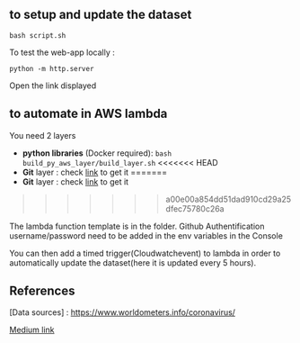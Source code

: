 ## to setup and update the dataset

```bash script.sh```

To test the web-app locally :

```python -m http.server```

Open the link displayed

## to automate in AWS lambda

You need 2 layers
- **python libraries** (Docker required):
```bash build_py_aws_layer/build_layer.sh```
<<<<<<< HEAD
- **Git** layer : check [link]() to get it 
=======
- **Git** layer : check [link](https://github.com/lambci/git-lambda-layer) to get it 
>>>>>>> a00e00a854dd51dad910cd29a25dfec75780c26a

The lambda function template is in the folder. Github Authentification username/password need to be added in the env variables in the Console

You can then add a timed trigger(Cloudwatchevent) to lambda in order to automatically update the dataset(here it is updated every 5 hours).

## References

[Data sources] : https://www.worldometers.info/coronavirus/

[Medium link](https://medium.com/@amtam0/coronavirus-update-by-country-interactive-web-app-using-python-and-plotly-bac547386846?source=friends_link&sk=449aef56cfa9d71d681eb28371ce441d)
